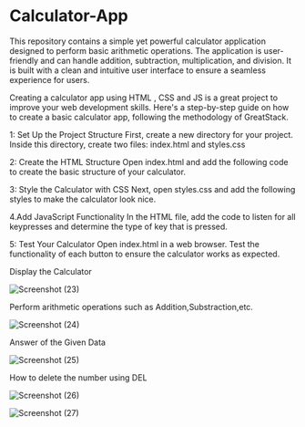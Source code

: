 # Calculator-App
This repository contains a simple yet powerful calculator application designed to perform basic arithmetic operations. The application is user-friendly and can handle addition, subtraction, multiplication, and division. It is built with a clean and intuitive user interface to ensure a seamless experience for users.

Creating a calculator app using HTML , CSS and JS is a great project to improve your web development skills. Here's a step-by-step guide on how to create a basic calculator app, following the methodology of GreatStack.

1: Set Up the Project Structure
First, create a new directory for your project. Inside this directory, create two files: index.html and styles.css

2: Create the HTML Structure
Open index.html and add the following code to create the basic structure of your calculator.

3: Style the Calculator with CSS
Next, open styles.css and add the following styles to make the calculator look nice.

4.Add JavaScript Functionality
In the HTML file, add the code to listen for all keypresses and determine the type of key that is pressed.

5: Test Your Calculator
Open index.html in a web browser.
Test the functionality of each button to ensure the calculator works as expected.

Display the Calculator

![Screenshot (23)](https://github.com/RishitaModi/Calculator-App/assets/149221459/b76353e7-f583-4b5e-ac47-5bdb51266ce6)

Perform arithmetic operations such as Addition,Substraction,etc.

![Screenshot (24)](https://github.com/RishitaModi/Calculator-App/assets/149221459/e71195a0-8104-4433-892d-a312912bb8de)

Answer of the Given Data

![Screenshot (25)](https://github.com/RishitaModi/Calculator-App/assets/149221459/589774ac-a122-42e4-83c7-38f2673d420d)

How to delete the number using DEL

![Screenshot (26)](https://github.com/RishitaModi/Calculator-App/assets/149221459/6e29516e-a9d4-40a2-85e9-c91e83fe2120)


![Screenshot (27)](https://github.com/RishitaModi/Calculator-App/assets/149221459/f7565952-eede-446c-b8b7-73ad1855b817)






